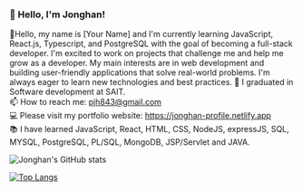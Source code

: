 ### 👋 Hello, I'm Jonghan!

🌱Hello, my name is [Your Name] and I'm currently learning JavaScript, React.js, Typescript, and PostgreSQL with the goal of becoming a full-stack developer. I'm excited to work on projects that challenge me and help me grow as a developer. My main interests are in web development and building user-friendly applications that solve real-world problems. I'm always eager to learn new technologies and best practices.
📝 I graduated in Software development at SAIT.  
📫 How to reach me: pjh843@gmail.com  
💻 Please visit my portfolio website: https://jonghan-profile.netlify.app   
📚 I have learned JavaScript, React, HTML, CSS, NodeJS, expressJS, SQL, MYSQL, PostgreSQL, PL/SQL, MongoDB, JSP/Servlet and JAVA.

![Jonghan's GitHub stats](https://github-readme-stats.vercel.app/api?username=Jonghan-park&count_private=true&show_icons=true&theme=radical)  

[![Top Langs](https://github-readme-stats.vercel.app/api/top-langs/?username=Jonghan-park&theme=radical&layout=compact)](https://github.com/Jonghan-park/github-readme-stats)

<!--

- 🔭 I’m currently working on ...
- 🌱 I’m currently learning ...
- 👯 I’m looking to collaborate on ...
- 🤔 I’m looking for help with ...
- 💬 Ask me about ...
- 📫 How to reach me: ...
- 😄 Pronouns: ...
- ⚡ Fun fact: ...
-->
 
